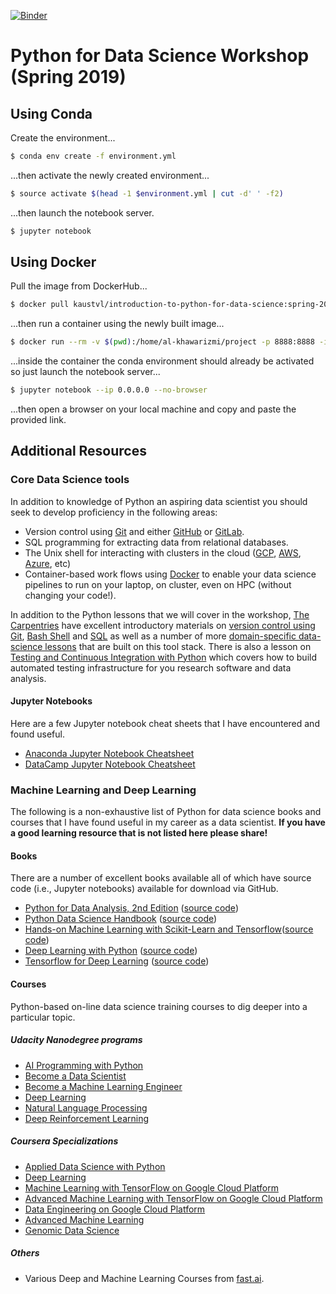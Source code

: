 [![Binder](https://mybinder.org/badge_logo.svg)](https://mybinder.org/v2/gh/kaust-vislab/introduction-to-python-for-data-science/fall-2019)

# Python for Data Science Workshop (Spring 2019)

## Using Conda

Create the environment...

```bash
$ conda env create -f environment.yml
```

...then activate the newly created environment...

```bash
$ source activate $(head -1 $environment.yml | cut -d' ' -f2)
```

...then launch the notebook server.

```bash
$ jupyter notebook
```

## Using Docker

Pull the image from DockerHub...

```bash
$ docker pull kaustvl/introduction-to-python-for-data-science:spring-2019
```

...then run a container using the newly built image...

```bash
$ docker run --rm -v $(pwd):/home/al-khawarizmi/project -p 8888:8888 -it kaustvl/introduction-to-python-for-data-science:spring-2019
```

...inside the container the conda environment should already be activated so just launch the notebook server...

```bash
$ jupyter notebook --ip 0.0.0.0 --no-browser
```

...then open a browser on your local machine and copy and paste the provided link.

## Additional Resources

### Core Data Science tools

In addition to knowledge of Python an aspiring data scientist you should seek to develop proficiency in the following areas:

* Version control using [Git](https://git-scm.com/) and either [GitHub](https://github.com/) or [GitLab](https://about.gitlab.com/).
* SQL programming for extracting data from relational databases.
* The Unix shell for interacting with clusters in the cloud ([GCP](https://cloud.google.com/), [AWS](https://aws.amazon.com/), [Azure](https://azure.microsoft.com/en-us/), etc)
* Container-based work flows using [Docker](https://www.docker.com/) to enable your data science pipelines to run on your laptop, on cluster, even on HPC (without changing your code!).

In addition to the Python lessons that we will cover in the workshop, [The Carpentries](https://carpentries.org) have excellent introductory materials on [version control using Git](http://swcarpentry.github.io/git-novice), [Bash Shell]([http://swcarpentry.github.io/shell-novice) and [SQL](http://swcarpentry.github.io/sql-novice-survey) as well as a number of more [domain-specific data-science lessons](https://datacarpentry.org/lessons/) that are built on this tool stack. There is also a lesson on [Testing and Continuous Integration with Python](http://katyhuff.github.io/python-testing/) which covers how to build automated testing infrastructure for you research software and data analysis.

#### Jupyter Notebooks

Here are a few Jupyter notebook cheat sheets that I have encountered and found useful.

* [Anaconda Jupyter Notebook Cheatsheet](https://docs.anaconda.com/_downloads/JupyterLab-Notebook-Cheatsheet.pdf)
* [DataCamp Jupyter Notebook Cheatsheet](https://s3.amazonaws.com/assets.datacamp.com/blog_assets/Jupyter_Notebook_Cheat_Sheet.pdf])

### Machine Learning and Deep Learning

The following is a non-exhaustive list of Python for data science books and courses that I have found useful in my career as a data scientist.  **If you have a good learning resource that is not listed here please share!**

#### Books

There are a number of excellent books available all of which have source code (i.e., Jupyter notebooks) available for download via GitHub. 

* [Python for Data Analysis, 2nd Edition](http://shop.oreilly.com/product/0636920050896.do) ([source code](https://github.com/wesm/pydata-book)) 
* [Python Data Science Handbook](http://shop.oreilly.com/product/0636920034919.do) ([source code](https://github.com/jakevdp/PythonDataScienceHandbook))
* [Hands-on Machine Learning with Scikit-Learn and Tensorflow](http://shop.oreilly.com/product/0636920052289.do)([source code](https://github.com/ageron/handson-ml))
* [Deep Learning with Python](https://www.manning.com/books/deep-learning-with-python) ([source code](https://github.com/fchollet/deep-learning-with-python-notebooks))
* [Tensorflow for Deep Learning](http://shop.oreilly.com/product/0636920065869.do) ([source code](https://github.com/matroid/dlwithtf))

#### Courses

Python-based on-line data science training courses to dig deeper into a particular topic.

##### Udacity Nanodegree programs

* [AI Programming with Python](https://sa.udacity.com/course/ai-programming-python-nanodegree--nd089)
* [Become a Data Scientist](https://sa.udacity.com/course/data-scientist-nanodegree--nd025)
* [Become a Machine Learning Engineer](https://sa.udacity.com/course/machine-learning-engineer-nanodegree--nd009)
* [Deep Learning](https://sa.udacity.com/course/deep-learning-nanodegree-foundation--nd101)
* [Natural Language Processing](https://sa.udacity.com/course/natural-language-processing-nanodegree--nd892)
* [Deep Reinforcement Learning](https://sa.udacity.com/course/deep-reinforcement-learning-nanodegree--nd893)

##### Coursera Specializations

* [Applied Data Science with Python](https://www.coursera.org/specializations/data-science-python)
* [Deep Learning](https://www.coursera.org/specializations/deep-learning)
* [Machine Learning with TensorFlow on Google Cloud Platform](https://www.coursera.org/specializations/machine-learning-tensorflow-gcp)
* [Advanced Machine Learning with TensorFlow on Google Cloud Platform](https://www.coursera.org/specializations/advanced-machine-learning-tensorflow-gcp)
* [Data Engineering on Google Cloud Platform](https://www.coursera.org/specializations/gcp-data-machine-learning)
* [Advanced Machine Learning](https://www.coursera.org/specializations/aml)
* [Genomic Data Science](https://www.coursera.org/specializations/genomic-data-science)

##### Others

* Various Deep and Machine Learning Courses from [fast.ai](https://www.fast.ai/).

